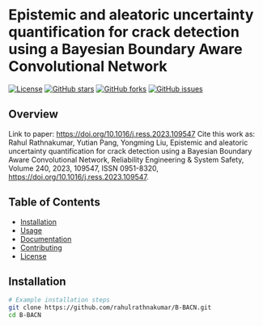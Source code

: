 # Epistemic and aleatoric uncertainty quantification for crack detection using a Bayesian Boundary Aware Convolutional Network

[![License](https://img.shields.io/badge/License-MIT-blue.svg)](LICENSE)
[![GitHub stars](https://img.shields.io/github/stars/rahulrathnakumar/B-BACN.svg)](https://github.com/rahulrathnakumar/B-BACN/stargazers)
[![GitHub forks](https://img.shields.io/github/forks/rahulrathnakumar/B-BACN.svg)](https://github.com/rahulrathnakumar/B-BACN/network)
[![GitHub issues](https://img.shields.io/github/issues/rahulrathnakumar/B-BACN.svg)](https://github.com/rahulrathnakumar/B-BACN/issues)

## Overview

Link to paper: https://doi.org/10.1016/j.ress.2023.109547
Cite this work as: Rahul Rathnakumar, Yutian Pang, Yongming Liu, Epistemic and aleatoric uncertainty quantification for crack detection using a Bayesian Boundary Aware Convolutional Network,
Reliability Engineering & System Safety, Volume 240, 2023, 109547, ISSN 0951-8320, https://doi.org/10.1016/j.ress.2023.109547.

## Table of Contents

- [Installation](#installation)
- [Usage](#usage)
- [Documentation](#documentation)
- [Contributing](#contributing)
- [License](#license)

## Installation


```bash
# Example installation steps
git clone https://github.com/rahulrathnakumar/B-BACN.git
cd B-BACN
